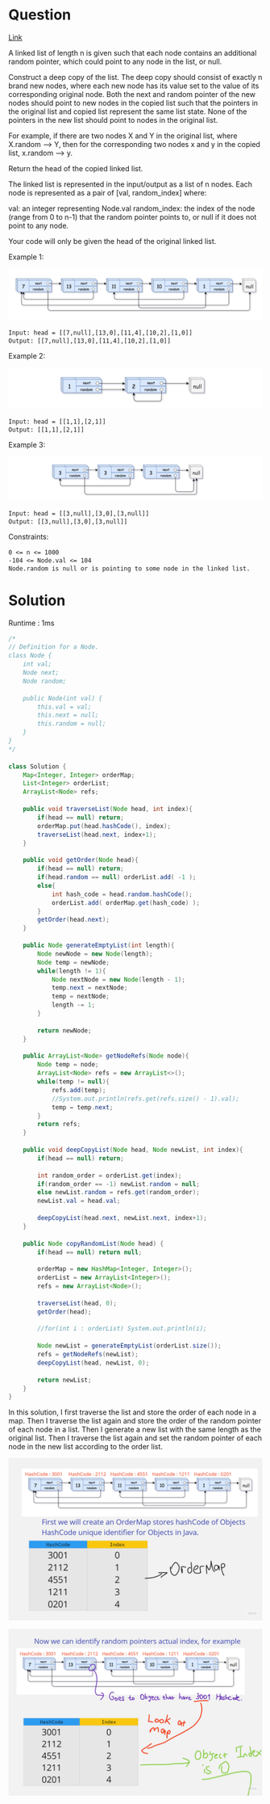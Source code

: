 # Question

[Link](https://leetcode.com/problems/copy-list-with-random-pointer)

A linked list of length n is given such that each node contains an additional random pointer, which could point to any node in the list, or null.

Construct a deep copy of the list. The deep copy should consist of exactly n brand new nodes, where each new node has its value set to the value of its corresponding original node. Both the next and random pointer of the new nodes should point to new nodes in the copied list such that the pointers in the original list and copied list represent the same list state. None of the pointers in the new list should point to nodes in the original list.

For example, if there are two nodes X and Y in the original list, where X.random --> Y, then for the corresponding two nodes x and y in the copied list, x.random --> y.

Return the head of the copied linked list.

The linked list is represented in the input/output as a list of n nodes. Each node is represented as a pair of [val, random_index] where:

val: an integer representing Node.val
random_index: the index of the node (range from 0 to n-1) that the random pointer points to, or null if it does not point to any node.

Your code will only be given the head of the original linked list.

 

Example 1:

![Alt text](e1.png)

    Input: head = [[7,null],[13,0],[11,4],[10,2],[1,0]]
    Output: [[7,null],[13,0],[11,4],[10,2],[1,0]]

Example 2:

![Alt text](e2.png)

    Input: head = [[1,1],[2,1]]
    Output: [[1,1],[2,1]]

Example 3:

![Alt text](e3.png)

    Input: head = [[3,null],[3,0],[3,null]]
    Output: [[3,null],[3,0],[3,null]]

Constraints:

    0 <= n <= 1000
    -104 <= Node.val <= 104
    Node.random is null or is pointing to some node in the linked list.

# Solution

Runtime : 1ms

```java
/*
// Definition for a Node.
class Node {
    int val;
    Node next;
    Node random;

    public Node(int val) {
        this.val = val;
        this.next = null;
        this.random = null;
    }
}
*/

class Solution {
    Map<Integer, Integer> orderMap;
    List<Integer> orderList;
    ArrayList<Node> refs;

    public void traverseList(Node head, int index){
        if(head == null) return;
        orderMap.put(head.hashCode(), index);
        traverseList(head.next, index+1);
    }

    public void getOrder(Node head){
        if(head == null) return;
        if(head.random == null) orderList.add( -1 );
        else{
            int hash_code = head.random.hashCode();
            orderList.add( orderMap.get(hash_code) );
        }
        getOrder(head.next);
    }

    public Node generateEmptyList(int length){
        Node newNode = new Node(length);
        Node temp = newNode;
        while(length != 1){
            Node nextNode = new Node(length - 1);
            temp.next = nextNode;
            temp = nextNode;
            length -= 1;  
        }
        
        return newNode;
    }

    public ArrayList<Node> getNodeRefs(Node node){
        Node temp = node;
        ArrayList<Node> refs = new ArrayList<>();
        while(temp != null){
            refs.add(temp);
            //System.out.println(refs.get(refs.size() - 1).val);
            temp = temp.next;
        }
        return refs;
    }

    public void deepCopyList(Node head, Node newList, int index){
        if(head == null) return;

        int random_order = orderList.get(index);
        if(random_order == -1) newList.random = null;
        else newList.random = refs.get(random_order);
        newList.val = head.val; 

        deepCopyList(head.next, newList.next, index+1);
    }

    public Node copyRandomList(Node head) {
        if(head == null) return null;
        
        orderMap = new HashMap<Integer, Integer>();
        orderList = new ArrayList<Integer>();
        refs = new ArrayList<Node>();

        traverseList(head, 0);
        getOrder(head);

        //for(int i : orderList) System.out.println(i);

        Node newList = generateEmptyList(orderList.size());
        refs = getNodeRefs(newList);
        deepCopyList(head, newList, 0);

        return newList;
    }
}
```

In this solution, I first traverse the list and store the order of each node in a map. Then I traverse the list again and store the order of the random pointer of each node in a list. Then I generate a new list with the same length as the original list. Then I traverse the list again and set the random pointer of each node in the new list according to the order list.

![im1](./im1.jpg)

![im2](./im2.jpg)
